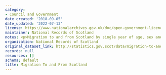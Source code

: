 ```yaml
---
category:
- Council and Government
date_created: '2018-09-05'
date_updated: '2022-07-13'
license: https://www.nationalarchives.gov.uk/doc/open-government-licence/version/3/
maintainer: National Records of Scotland
notes: <p>Migration to and from Scotland by single year of age, sex and year.</p>
organization: National Records of Scotland
original_dataset_link: http://statistics.gov.scot/data/migration-to-and-from-scotland
records: null
resources: []
schema: default
title: Migration To and From Scotland
---
```


